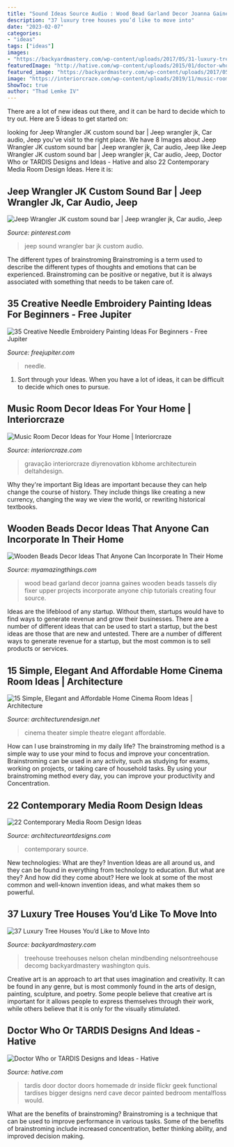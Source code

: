 ```yaml
---
title: "Sound Ideas Source Audio : Wood Bead Garland Decor Joanna Gaines Wooden Beads Tassels Diy Fixer Upper Projects Incorporate Anyone Chip Tutorials Creating Four Source"
description: "37 luxury tree houses you’d like to move into"
date: "2023-02-07"
categories:
- "ideas"
tags: ["ideas"]
images:
- "https://backyardmastery.com/wp-content/uploads/2017/05/31-luxury-tree-houses.jpg"
featuredImage: "http://hative.com/wp-content/uploads/2015/01/doctor-who-tardis/14-doctor-who-tardis.jpg"
featured_image: "https://backyardmastery.com/wp-content/uploads/2017/05/31-luxury-tree-houses.jpg"
image: "https://interiorcraze.com/wp-content/uploads/2019/11/music-room-decor-ideas2-e1572849814114.jpg"
ShowToc: true
author: "Thad Lemke IV"
---
```



There are a lot of new ideas out there, and it can be hard to decide which to try out. Here are 5 ideas to get started on: 

	

		
looking for Jeep Wrangler JK custom sound bar | Jeep wrangler jk, Car audio, Jeep you've visit to the right place. We have 8 Images about Jeep Wrangler JK custom sound bar | Jeep wrangler jk, Car audio, Jeep like Jeep Wrangler JK custom sound bar | Jeep wrangler jk, Car audio, Jeep, Doctor Who or TARDIS Designs and Ideas - Hative and also 22 Contemporary Media Room Design Ideas. Here it is:
		
    
## Jeep Wrangler JK Custom Sound Bar | Jeep Wrangler Jk, Car Audio, Jeep

<img loading=lazy src="https://i.pinimg.com/736x/31/dd/03/31dd035c54146c826a9af9733626f029.jpg" onerror="this.onerror=null;this.src='https://tse3.mm.bing.net/th?id=OIP.x_pSkXXozcCalTzz_Idf4gHaHa&amp;pid=15.1';" alt="Jeep Wrangler JK custom sound bar | Jeep wrangler jk, Car audio, Jeep">

_Source: pinterest.com_

>jeep sound wrangler bar jk custom audio. 

	

The different types of brainstroming
Brainstroming is a term used to describe the different types of thoughts and emotions that can be experienced. Brainstroming can be positive or negative, but it is always associated with something that needs to be taken care of.

    
## 35 Creative Needle Embroidery Painting Ideas For Beginners - Free Jupiter

<img loading=lazy src="http://www.freejupiter.com/wp-content/uploads/2019/08/Needle-Embroidery-Painting-Ideas-For-Beginners-10.jpg" onerror="this.onerror=null;this.src='https://tse1.mm.bing.net/th?id=OIP.akqnI5Tu6RKny3JvJ6xdOQHaJ4&amp;pid=15.1';" alt="35 Creative Needle Embroidery Painting Ideas For Beginners - Free Jupiter">

_Source: freejupiter.com_

>needle. 

	

1. Sort through your Ideas. When you have a lot of ideas, it can be difficult to decide which ones to pursue.

    
## Music Room Decor Ideas For Your Home | Interiorcraze

<img loading=lazy src="https://interiorcraze.com/wp-content/uploads/2019/11/music-room-decor-ideas2-e1572849814114.jpg" onerror="this.onerror=null;this.src='https://tse3.mm.bing.net/th?id=OIP.A0s5KUAuGaxnWQEcqBgSZgHaE8&amp;pid=15.1';" alt="Music Room Decor Ideas for Your Home | Interiorcraze">

_Source: interiorcraze.com_

>gravação interiorcraze diyrenovation kbhome architecturein deltahdesign. 

	

Why they're important
Big Ideas are important because they can help change the course of history. They include things like creating a new currency, changing the way we view the world, or rewriting historical textbooks.

    
## Wooden Beads Decor Ideas That Anyone Can Incorporate In Their Home

<img loading=lazy src="https://myamazingthings.com/wp-content/uploads/2018/01/bead-home-decor-.jpg" onerror="this.onerror=null;this.src='https://tse3.mm.bing.net/th?id=OIP.vs6NrjGJOTnaIeoKjg5dRwHaLZ&amp;pid=15.1';" alt="Wooden Beads Decor Ideas That Anyone Can Incorporate In Their Home">

_Source: myamazingthings.com_

>wood bead garland decor joanna gaines wooden beads tassels diy fixer upper projects incorporate anyone chip tutorials creating four source. 

	

Ideas are the lifeblood of any startup. Without them, startups would have to find ways to generate revenue and grow their businesses. There are a number of different ideas that can be used to start a startup, but the best ideas are those that are new and untested. There are a number of different ways to generate revenue for a startup, but the most common is to sell products or services.

    
## 15 Simple, Elegant And Affordable Home Cinema Room Ideas | Architecture

<img loading=lazy src="http://cdn.architecturendesign.net/wp-content/uploads/2014/08/1117.jpg" onerror="this.onerror=null;this.src='https://tse1.mm.bing.net/th?id=OIP.pI-ybb7HZXpN3hauGTPWtAHaEf&amp;pid=15.1';" alt="15 Simple, Elegant and Affordable Home Cinema Room Ideas | Architecture">

_Source: architecturendesign.net_

>cinema theater simple theatre elegant affordable. 

	

How can I use brainstroming in my daily life?
The brainstroming method is a simple way to use your mind to focus and improve your concentration. Brainstroming can be used in any activity, such as studying for exams, working on projects, or taking care of household tasks. By using your brainstroming method every day, you can improve your productivity and Concentration.

    
## 22 Contemporary Media Room Design Ideas

<img loading=lazy src="https://www.architectureartdesigns.com/wp-content/uploads/2013/08/29-630x419.jpg" onerror="this.onerror=null;this.src='https://tse3.mm.bing.net/th?id=OIP.FWiWyN1Aw971dGyW6gZ2-AHaE7&amp;pid=15.1';" alt="22 Contemporary Media Room Design Ideas">

_Source: architectureartdesigns.com_

>contemporary source. 

	

New technologies: What are they?
Invention Ideas are all around us, and they can be found in everything from technology to education. But what are they? And how did they come about? Here we look at some of the most common and well-known invention ideas, and what makes them so powerful.

    
## 37 Luxury Tree Houses You’d Like To Move Into

<img loading=lazy src="https://backyardmastery.com/wp-content/uploads/2017/05/31-luxury-tree-houses.jpg" onerror="this.onerror=null;this.src='https://tse4.mm.bing.net/th?id=OIP.S1rAwh4Z3vTvtfLTTNp3VgHaLF&amp;pid=15.1';" alt="37 Luxury Tree Houses You’d Like to Move Into">

_Source: backyardmastery.com_

>treehouse treehouses nelson chelan mindbending nelsontreehouse decomg backyardmastery washington quis. 

	

Creative art is an approach to art that uses imagination and creativity. It can be found in any genre, but is most commonly found in the arts of design, painting, sculpture, and poetry. Some people believe that creative art is important for it allows people to express themselves through their work, while others believe that it is only for the visually stimulated.

    
## Doctor Who Or TARDIS Designs And Ideas - Hative

<img loading=lazy src="http://hative.com/wp-content/uploads/2015/01/doctor-who-tardis/14-doctor-who-tardis.jpg" onerror="this.onerror=null;this.src='https://tse3.mm.bing.net/th?id=OIP.7HJEWKXBUdFJ8pBH9Gy8qwHaJ4&amp;pid=15.1';" alt="Doctor Who or TARDIS Designs and Ideas - Hative">

_Source: hative.com_

>tardis door doctor doors homemade dr inside flickr geek functional tardises bigger designs nerd cave decor painted bedroom mentalfloss would. 

	

What are the benefits of brainstroming?
Brainstroming is a technique that can be used to improve performance in various tasks. Some of the benefits of brainstroming include increased concentration, better thinking ability, and improved decision making.

